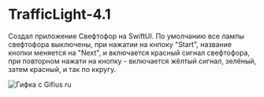 # TrafficLight-4.1
Создал приложение Свефтофор на SwiftUI.
По умолчанию все лампы свефтофора выключены, при нажатии на кнпоку "Start", название кнопки меняется на "Next", и включается красный сигнал свефтофора, при повторном нажати на кнопку - включается жёлтый сигнал, зелёный, затем красный, и так по ккругу.

![Гифка с Gifius ru](https://user-images.githubusercontent.com/121757460/233652398-9dee836c-a61a-468a-bdd0-4656ef843a7f.gif)
